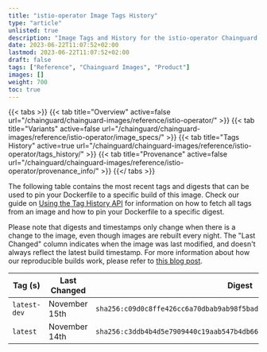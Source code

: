 ```yaml
---
title: "istio-operator Image Tags History"
type: "article"
unlisted: true
description: "Image Tags and History for the istio-operator Chainguard Image"
date: 2023-06-22T11:07:52+02:00
lastmod: 2023-06-22T11:07:52+02:00
draft: false
tags: ["Reference", "Chainguard Images", "Product"]
images: []
weight: 700
toc: true
---
```


{{< tabs >}}
{{< tab title="Overview" active=false url="/chainguard/chainguard-images/reference/istio-operator/" >}}
{{< tab title="Variants" active=false url="/chainguard/chainguard-images/reference/istio-operator/image_specs/" >}}
{{< tab title="Tags History" active=true url="/chainguard/chainguard-images/reference/istio-operator/tags_history/" >}}
{{< tab title="Provenance" active=false url="/chainguard/chainguard-images/reference/istio-operator/provenance_info/" >}}
{{</ tabs >}}

The following table contains the most recent tags and digests that can be used to pin your Dockerfile to a specific build of this image. Check our guide on [Using the Tag History API](/chainguard/chainguard-images/using-the-tag-history-api/) for information on how to fetch all tags from an image and how to pin your Dockerfile to a specific digest.

Please note that digests and timestamps only change when there is a change to the image, even though images are rebuilt every night. The "Last Changed" column indicates when the image was last modified, and doesn't always reflect the latest build timestamp. For more information about how our reproducible builds work, please refer to [this blog post](https://www.chainguard.dev/unchained/reproducing-chainguards-reproducible-image-builds).

| Tag (s)       | Last Changed  | Digest                                                                    |
|---------------|---------------|---------------------------------------------------------------------------|
|  `latest-dev` | November 15th | `sha256:c09d0c8ffe426cc6a70dbab9ab98f5bade70abfb5b2928c249e9730f90705085` |
|  `latest`     | November 14th | `sha256:c3ddb4b4d5e7909440c19aab547b4db6633bdf5b3ef02ecd31b8ba1dd1418f7f` |

